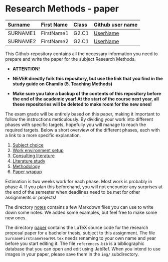 # Research Methods - paper

| Surname      | First Name | Class     | Github user name                        |
| :----------- | :--------- | :-------- | :-------------------------------------- |
| SURNAME1     | FirstName1 | G2.C1     | [UserName](https://github.com/UserName) |
| SURNAME2     | FirstName2 | G2.C1     | [UserName](https://github.com/UserName) |

This Github-repository contains all the necessary information you need to prepare and write the paper for the subject Research Methods.

- **ATTENTION!**

- **NEVER directly fork this repository, but use the link that you find in the study guide on Chamilo (5. Teaching Methods)**
- **Make sure you take a backup of the contents of this repository before the end of the academic year! At the start of the course next year, all these repositories will be deleted to make room for the new ones!**

The exam grade will be entirely based on this paper, making it important to follow the instructions meticulously. By dividing your work into different phases with specific targets, hopefully you will manage to reach the required targets. Below a short overview of the different phases, each with a link to a more specific explanation.

1. [Subject choice](instructions/1-subject.md)
2. [Work environment setup](instructions/2-environment.md)
3. [Consulting literature](instructions/3-literature.md)
4. [Literature study](instructions/4-bibliography.md)
5. [Methodology](instructions/5-methodology.md)
6. [Paper wrapup](instructions/6-final.md)

Estimation is two weeks work for each phase. Most work is probably in phase 4. If you plan this beforehand, you will not encounter any surprises at the end of the semester when deadlines need to be met for other assignments or projects!

The directory [notes](notes/) contains a few Markdown files you can use to write down some notes. We added some examples, but feel free to make some new ones. 

The directory [paper](paper/) contains the LaTeX source code for the research proposal paper for a bachelor thesis, subject to this assignment. 
The file `SurnameFirstnameYearRM.tex` needs renaming to your own name and year before you start editing it. The file `references.bib` is a bibliographic database that you can open and edit using JabRef. When you intend to use images in your paper, please save them in the `img/` subdirectory.
